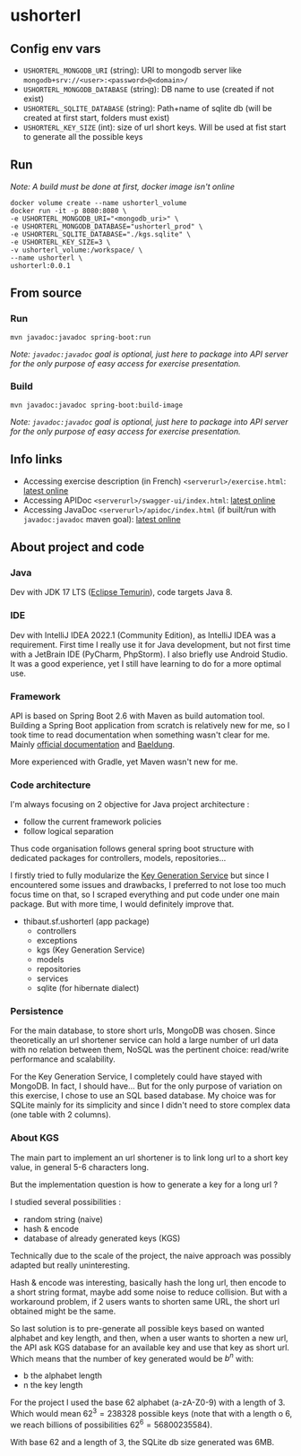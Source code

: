 # ushorterl

## Config env vars

- `USHORTERL_MONGODB_URI` (string): URI to mongodb server
  like `mongodb+srv://<user>:<password>@<domain>/`
- `USHORTERL_MONGODB_DATABASE` (string): DB name to use (created if not exist)
- `USHORTERL_SQLITE_DATABASE` (string): Path+name of sqlite db (will be created at first start, folders must exist)
- `USHORTERL_KEY_SIZE` (int): size of url short keys. Will be used at fist start to generate all the possible keys

## Run

*Note: A build must be done at first, docker image isn't online*

```shell
docker volume create --name ushorterl_volume
docker run -it -p 8080:8080 \
-e USHORTERL_MONGODB_URI="<mongodb_uri>" \
-e USHORTERL_MONGODB_DATABASE="ushorterl_prod" \
-e USHORTERL_SQLITE_DATABASE="./kgs.sqlite" \
-e USHORTERL_KEY_SIZE=3 \
-v ushorterl_volume:/workspace/ \
--name ushorterl \
ushorterl:0.0.1
```

## From source

### Run

```shell
mvn javadoc:javadoc spring-boot:run
```

*Note: `javadoc:javadoc` goal is optional, just here to package into API server for the only purpose of easy access for
exercise presentation.*

### Build

```shell
mvn javadoc:javadoc spring-boot:build-image
```

*Note: `javadoc:javadoc` goal is optional, just here to package into API server for the only purpose of easy access for
exercise presentation.*

## Info links

- Accessing exercise description (in
  French) `<serverurl>/exercise.html`: [latest online](http://34.155.28.95:8080/exercise.html)
- Accessing APIDoc `<serverurl>/swagger-ui/index.html`: [latest online](http://34.155.28.95:8080/swagger-ui/index.html)
- Accessing JavaDoc `<serverurl>/apidoc/index.html` (if built/run with `javadoc:javadoc` maven
  goal): [latest online](http://34.155.28.95:8080/apidoc/index.html)

## About project and code

### Java

Dev with JDK 17 LTS ([Eclipse Temurin](https://adoptium.net/)), code targets Java 8.

### IDE

Dev with IntelliJ IDEA 2022.1 (Community Edition), as IntelliJ IDEA was a requirement. First time I really use it for
Java development, but not first time with a JetBrain IDE (PyCharm, PhpStorm). I also briefly use Android Studio.
It was a good experience, yet I still have learning to do for a more optimal use.

### Framework

API is based on Spring Boot 2.6 with Maven as build automation tool.
Building a Spring Boot application from scratch is relatively new for me, so I took time to read documentation when
something wasn't clear for me.
Mainly [official documentation](https://docs.spring.io/spring-boot/docs/current/reference/html/index.html)
and [Baeldung](https://www.baeldung.com/rest-with-spring-series).

More experienced with Gradle, yet Maven wasn't new for me.

### Code architecture

I'm always focusing on 2 objective for Java project architecture :

- follow the current framework policies
- follow logical separation

Thus code organisation follows general spring boot structure with dedicated packages for controllers, models,
repositories...

I firstly tried to fully modularize the [Key Generation Service](./src/main/java/thibaut/sf/ushorterl/kgs) but since I
encountered some issues and drawbacks, I preferred to not lose too much focus time on that, so I scraped everything and
put code under one main package. But with more time, I would definitely improve that.

- thibaut.sf.ushorterl (app package)
    - controllers
    - exceptions
    - kgs (Key Generation Service)
    - models
    - repositories
    - services
    - sqlite (for hibernate dialect)

### Persistence

For the main database, to store short urls, MongoDB was chosen. Since theoretically an url shortener service can hold a
large number of url data with no relation between them, NoSQL was the pertinent choice: read/write performance and
scalability.

For the Key Generation Service, I completely could have stayed with MongoDB. In fact, I should have... But for the only
purpose of variation on this exercise, I chose to use an SQL based database. My choice was for SQLite mainly for its
simplicity and since I didn't need to store complex data (one table with 2 columns).

### About KGS

The main part to implement an url shortener is to link long url to a short key value, in general 5-6 characters long.

But the implementation question is how to generate a key for a long url ?

I studied several possibilities :

- random string (naive)
- hash & encode
- database of already generated keys (KGS)

Technically due to the scale of the project, the naive approach was possibly adapted but really uninteresting.

Hash & encode was interesting, basically hash the long url, then encode to a short string format, maybe add some noise
to reduce collision. But with a workaround problem, if 2 users wants to shorten same URL, the short url obtained might
be the same.

So last solution is to pre-generate all possible keys based on wanted alphabet and key length, and then, when a user
wants to shorten a new url, the API ask KGS database for an available key and use that key as short url.
Which means that the number of key generated would be $b^n$ with:

- b the alphabet length
- n the key length

For the project I used the base 62 alphabet (a-zA-Z0-9) with a length of 3.
Which would mean $62^3=238328$ possible keys (note that with a length o 6, we reach billions of possibilities
$62^6=56800235584$).

With base 62 and a length of 3, the SQLite db size generated was 6MB.
